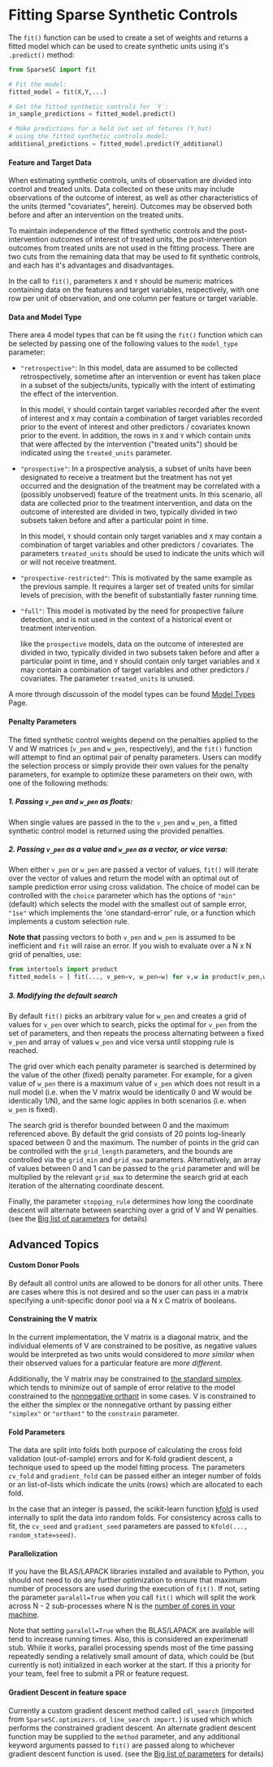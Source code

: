 # Fitting Sparse Synthetic Controls

The `fit()` function can be used to create a set of weights and returns a
fitted model which can be used to create synthetic units using it's
`.predict()` method:

```py
from SparseSC import fit

# Fit the model:
fitted_model = fit(X,Y,...)

# Get the fitted synthetic controls for `Y`:
in_sample_predictions = fitted_model.predict()

# Make predictions for a held out set of fetures (Y_hat) 
# using the fitted synthetic controls model:
additional_predictions = fitted_model.predict(Y_additional)
```


#### Feature and Target Data

When estimating synthetic controls, units of observation are divided into
control and treated units. Data collected on these units may include
observations of the outcome of interest, as well as other characteristics
of the units (termed "covariates", herein). Outcomes may be observed both
before and after an intervention on the treated units.

To maintain independence of the fitted synthetic controls and the
post-intervention outcomes of interest of treated units, the
post-intervention outcomes from treated units are not used in the fitting
process. There are two cuts from the remaining data that may be used to
fit synthetic controls, and each has it's advantages and disadvantages.

In the call to `fit()`, parameters `X` and `Y` should be numeric matrices
containing data on the features and target variables, respectively, with
one row per unit of observation, and one column per feature or target
variable.

#### Data and Model Type

There area 4 model types that can be fit using the `fit()` function which
can be selected by passing one of the following values to the `model_type` parameter: 

* `"retrospective"`: In this model, data are assumed to be collected
	retrospectively, sometime after an intervention or event has taken
	place in a subset of the subjects/units, typically with the intent of
	estimating the effect of the intervention. 
	
	In this model, `Y` should contain target variables recorded after the
	event of interest and `X` may contain a combination of target variables
	recorded prior to the event of interest and other predictors /
	covariates known prior to the event. In addition, the rows in `X` and
	`Y` which contain units that were affected by the intervention
	("treated units") should be indicated using the `treated_units`
	parameter.

* `"prospective"`: In a prospective analysis, a subset of units have been designated to
	receive a treatment but the treatment has not yet occurred and the
	designation of the treatment may be correlated with a (possibly unobserved)
	feature of the treatment units. In this scenario, all data are
	collected prior to the treatment intervention, and data on the outcome
	of interested are divided in two, typically divided in two subsets
	taken before and after a particular point in time. 
	
	In this model, `Y` should contain only target variables and `X` may
	contain a combination of target variables and other predictors /
	covariates. The parameters `treated_units` should be used to indicate
	the units which will or will not receive treatment.

* `"prospective-restricted"`: This is motivated by the same example as the 
	previous sample. It requires a larger set of treated units for similar
	levels of precision, with the benefit of substantially faster running
	time.

* `"full"`: This model is motivated by the need for prospective failure 
	detection, and is not used in the context of a historical event or
	treatment intervention. 

	like the `prospective` models, data on the outcome of interested are
	divided in two, typically divided in two subsets taken before and after
	a particular point in time, and `Y` should contain only target
	variables and `X` may contain a combination of target variables and
	other predictors / covariates. The parameter `treated_units` is unused.

A more through discussoin of the model types can be found
[Model Types](./model-types.html) Page.

#### Penalty Parameters

The fitted synthetic control weights depend on the penalties applied to the V and W
matrices (`v_pen` and `w_pen`, respectively), and the `fit()` function will
attempt to find an optimal pair of penalty parameters. Users can modify the selection
process or simply provide their own values for the penalty parameters, for
example to optimize these parameters on their own, with one of the
following methods:

##### 1. Passing `v_pen` and `w_pen` as floats:

When single values are passed in the to the `v_pen` and `w_pen`, a fitted
synthetic control model is returned using the provided penalties.

##### 2. Passing `v_pen` as a value and `w_pen` as a vector, or vice versa:

When either `v_pen` or `w_pen` are passed a vector of values, `fit()`
will iterate over the vector of values and return the model with an optimal
out of sample prediction error using cross validation. The choice of model
can be controlled with the `choice` parameter which has the options of
`"min"` (default) which selects the model with the smallest out of sample
error, `"1se"` which implements the 'one standard-error' rule, or a
function which implements a custom selection rule.

**Note that** passing vectors to both `v_pen` and `w_pen` is assumed to be
inefficient and `fit` will raise an error. If you wish to evaluate over a N x N
grid of penalties, use:

```py
from intertools import product
fitted_models = [ fit(..., v_pen=v, w_pen=w) for v,w in product(v_pen,w_pen)]
```

##### 3. Modifying the default search

By default `fit()` picks an arbitrary value for `w_pen` and creates a grid
of values for `v_pen` over which to search, picks the optimal for `v_pen`
from the set of parameters, and then repeats the process alternating
between a fixed `v_pen` and array of values `w_pen` and vice versa until
stopping rule is reached.

The grid over which each penalty parameter is searched is determined by the
value of the other (fixed) penalty parameter. For example, for a given
value of `w_pen` there is a maximum value of `v_pen` which does not result
in a null model (i.e. when the V matrix would be identically 0 and W would
be identically 1/N), and the same logic applies in both scenarios (i.e.
when `w_pen` is fixed).

The search grid is therefor bounded between 0 and the maximum referenced
above. By default the grid consists of 20 points log-linearly spaced
between 0 and the maximum. The number of points in the grid can be
controlled with the `grid_length` parameters, and the bounds are controlled
via the `grid_min` and `grid_max` parameters. Alternatively, an array of
values between 0 and 1 can be passed to the `grid` parameter and will be
multiplied by the relevant `grid_max` to determine the search grid at each
iteration of the alternating coordinate descent.

Finally, the parameter `stopping_rule` determines how long the coordinate
descent will alternate between searching over a grid of V and W penalties.
(see the [Big list of parameters](#big-list-of-parameters) for details)

## Advanced Topics

#### Custom Donor Pools

By default all control units are allowed to be donors for all other units.
There are cases where this is not desired and so the user can pass in a
matrix specifying a unit-specific donor pool via a N x C matrix of booleans.

#### Constraining the V matrix

In the current implementation, the V matrix is a diagonal matrix, and the
individual elements of V are constrained to be positive, as negative values
would be interpreted as two units would considered to *more similar* when
their observed values for a particular feature are *more different*.

Additionally, the V matrix may be constrained to [the standard simplex](https://en.wikipedia.org/wiki/Simplex#The_standard_simplex).
which tends to minimize out of sample of error relative to the model
constrained to the [nonnegative
orthant](https://en.wikipedia.org/wiki/Orthant) in some cases. V is
constrained to the either the simplex or the nonnegative orthant by passing
either `"simplex"` or `"orthant"` to the `constrain` parameter.

#### Fold Parameters

The data are split into folds both purpose of calculating the cross fold
validation (out-of-sample) errors and for K-fold gradient descent, a
technique used to speed up the model fitting process. The parameters
`cv_fold` and `gradient_fold` can be passed either an integer number of
folds or an list-of-lists which indicate the units (rows) which are
allocated to each fold. 

In the case that an integer is passed, the scikit-learn function
[kfold](https://scikit-learn.org/stable/modules/generated/sklearn.model_selection.KFold.html)
is used internally to split the data into random folds. For consistency
across calls to fit, the `cv_seed` and `gradient_seed` parameters are
passed to `Kfold(..., random_state=seed)`.

#### Parallelization

If you have the BLAS/LAPACK libraries installed and available to Python,
you should not need to do any further optimization to ensure that maximum
number of processors are used during the execution of `fit()`.  If
not, seting the parameter `paralell=True` when you call
`fit()` which will split the work across N - 2 sub-processes where N
is the [number of cores in your
machine](https://docs.python.org/2/library/multiprocessing.html#miscellaneous).

Note that setting `paralell=True` when the BLAS/LAPACK are available will
tend to increase running times. Also, this is considered an experimenatl
stub. While it works, parallel processing spends most of the time passing
repeatedly sending a relatively small amount of data, which could be (but
currently is not) initialized in each worker at the start. If this a
priority for your team, feel free to submit a PR or feature request.

#### Gradient Descent in feature space

Currently a custom gradient descent method called `cdl_search` (imported
from `SparseSC.optimizers.cd_line_search import`. ) is used which which
performs the constrained gradient descent. An alternate gradient descent
function may be supplied to the `method` parameter, and any additional
keyword arguments passed to `fit()` are passed along to whichever gradient
descent function is used. (see the [Big list of
parameters](#big-list-of-parameters) for details)


